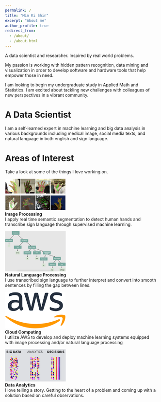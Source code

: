 ```yaml
---
permalink: /
title: "Min Ki Shin"
excerpt: "About me"
author_profile: true
redirect_from: 
  - /about/
  - /about.html
---
```




A data scientist and researcher. Inspired by real world problems. 
<br/>

My passion is working with hidden pattern recognition, data mining and visualization in order to develop software and hardware tools that help empower those in need. 
<br/>

I am looking to begin my undergraduate study in Applied Math and Statistics. I am excited about tackling new challenges with colleagues of new perspectives in a vibrant community.
<br/>

# A Data Scientist


I am a self-learned expert in machine learning and big data analysis in various backgrounds including medical image, social media texts, and natural language in both english and sign language. 
<br/>

# Areas of Interest


Take a look at some of the things I love working on.
<br/>

<img src='/images/download.jpg' width="200"><br/>
**Image Processing**
<br/>
I apply real time semantic segmentation to detect human hands and transcribe sign language through supervised machine learning. 
<br/>

<img src='/images/Screen Shot 2021-10-30 at 3.18.35 PM.png' width="200"><br/>
**Natural Language Processing**
<br/>
I use transcribed sign language to further interpret and convert into smooth sentences by filling the gap between lines. 
<br/>

<img src='/images/download.png' width="200"><br/>
**Cloud Computing**
<br/>
I utilize AWS to develop and deploy machine learning systems equipped with image processing and/or natural language processing
<br/>

<img src='/images/Screen Shot 2021-10-30 at 3.30.46 PM.png' width="200"><br/>
**Data Analytics**
<br/>
I love telling a story. Getting to the heart of a problem and coming up with a solution based on careful observations.
<br/>